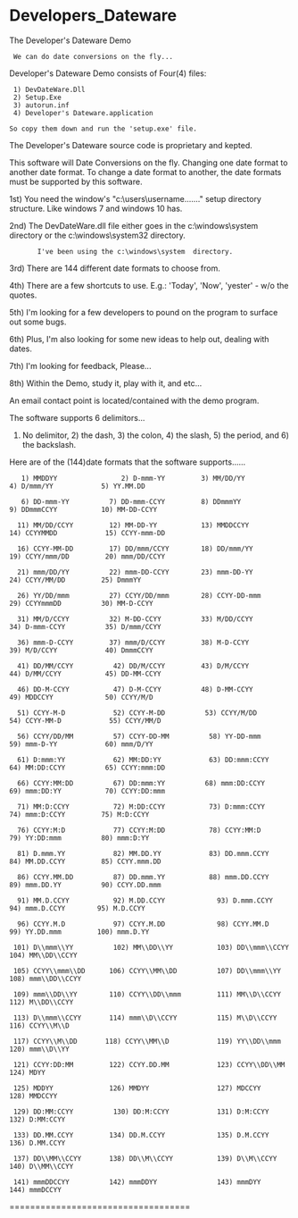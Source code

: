 # Developers_Dateware
The Developer's Dateware Demo

     We can do date conversions on the fly... 

  Developer's Dateware Demo consists of Four(4) files:
  
     1) DevDateWare.Dll
     2) Setup.Exe    
     3) autorun.inf   
     4) Developer's Dateware.application
          
    So copy them down and run the 'setup.exe' file.

The Developer's Dateware source code is proprietary and kepted. 

This software will Date Conversions on the fly. Changing one date format to another date format.
     To change a date format to another, the date formats must be supported by this software. 

1st) You need the window's "c:\users\username\......." setup directory structure. Like windows 7 and windows 10 has. 

2nd) The DevDateWare.dll file either goes in the c:\windows\system directory or the c:\windows\system32 directory.  

           I've been using the c:\windows\system  directory. 
           
3rd) There are 144 different date formats to choose from.

4th) There are a few shortcuts to use. E.g.: 'Today', 'Now', 'yester' - w/o the quotes.

5th) I'm looking for a few developers to pound on the program to surface out some bugs.

6th) Plus, I'm also looking for some new ideas to help out, dealing with dates.

7th) I'm looking for feedback, Please...

8th) Within the Demo, study it, play with it, and etc...

An email contact point is located/contained with the demo program. 

The software supports 6 delimitors...
   1) No delimitor, 2) the dash, 3) the colon, 4) the slash, 5) the period, and 6) the backslash.  

Here are of the (144)date formats that the software supports......

       1) MMDDYY                2) D-mmm-YY         3) MM/DD/YY               4) D/mmm/YY            5) YY.MM.DD     
                                                                                                     
       6) DD-mmm-YY          7) DD-mmm-CCYY         8) DDmmmYY                9) DDmmmCCYY           10) MM-DD-CCYY   
                                                                                                     
      11) MM/DD/CCYY         12) MM-DD-YY           13) MMDDCCYY             14) CCYYMMDD            15) CCYY-mmm-DD  
                                                                                                     
      16) CCYY-MM-DD         17) DD/mmm/CCYY        18) DD/mmm/YY            19) CCYY/mmm/DD         20) mmm/DD/CCYY  
                                                                                                     
      21) mmm/DD/YY          22) mmm-DD-CCYY        23) mmm-DD-YY            24) CCYY/MM/DD         25) DmmmYY       
                                                                                                     
      26) YY/DD/mmm          27) CCYY/DD/mmm        28) CCYY-DD-mmm          29) CCYYmmmDD          30) MM-D-CCYY    
                                                                                                     
      31) MM/D/CCYY          32) M-DD-CCYY          33) M/DD/CCYY            34) D-mmm-CCYY          35) D/mmm/CCYY   
                                                                                                     
      36) mmm-D-CCYY         37) mmm/D/CCYY         38) M-D-CCYY             39) M/D/CCYY            40) DmmmCCYY     
           
      41) DD/MM/CCYY          42) DD/M/CCYY         43) D/M/CCYY             44) D/MM/CCYY           45) DD-MM-CCYY   
            
      46) DD-M-CCYY           47) D-M-CCYY          48) D-MM-CCYY            49) MDDCCYY             50) CCYY/M/D     
            
      51) CCYY-M-D            52) CCYY-M-DD          53) CCYY/M/DD           54) CCYY-MM-D            55) CCYY/MM/D    
            
      56) CCYY/DD/MM          57) CCYY-DD-MM          58) YY-DD-mmm           59) mmm-D-YY            60) mmm/D/YY     
            
      61) D:mmm:YY            62) MM:DD:YY            63) DD:mmm:CCYY         64) MM:DD:CCYY          65) CCYY:mmm:DD  
            
      66) CCYY:MM:DD          67) DD:mmm:YY          68) mmm:DD:CCYY          69) mmm:DD:YY           70) CCYY:DD:mmm  
            
      71) MM:D:CCYY           72) M:DD:CCYY           73) D:mmm:CCYY          74) mmm:D:CCYY         75) M:D:CCYY     
            
      76) CCYY:M:D            77) CCYY:M:DD           78) CCYY:MM:D           79) YY:DD:mmm          80) mmm:D:YY     
            
      81) D.mmm.YY            82) MM.DD.YY            83) DD.mmm.CCYY         84) MM.DD.CCYY         85) CCYY.mmm.DD  
                                                                                                     
      86) CCYY.MM.DD          87) DD.mmm.YY           88) mmm.DD.CCYY         89) mmm.DD.YY          90) CCYY.DD.mmm  
                                                                                                     
      91) MM.D.CCYY           92) M.DD.CCYY             93) D.mmm.CCYY         94) mmm.D.CCYY        95) M.D.CCYY     
                                                                                                  
      96) CCYY.M.D            97) CCYY.M.DD             98) CCYY.MM.D          99) YY.DD.mmm         100) mmm.D.YY    
                                                                                                      
     101) D\\mmm\\YY          102) MM\\DD\\YY           103) DD\\mmm\\CCYY     104) MM\\DD\\CCYY              
                                                                                                     
     105) CCYY\\mmm\\DD      106) CCYY\\MM\\DD          107) DD\\mmm\\YY       108) mmm\\DD\\CCYY             
                                                                                                     
     109) mmm\\DD\\YY        110) CCYY\\DD\\mmm         111) MM\\D\\CCYY      112) M\\DD\\CCYY               
                                                                                                     
     113) D\\mmm\\CCYY       114) mmm\\D\\CCYY          115) M\\D\\CCYY       116) CCYY\\M\\D                
                                                                                                     
     117) CCYY\\M\\DD       118) CCYY\\MM\\D            119) YY\\DD\\mmm      120) mmm\\D\\YY                
                                                                                                     
     121) CCYY:DD:MM         122) CCYY.DD.MM            123) CCYY\\DD\\MM     124) MDYY                          
                                                                                                     
     125) MDDYY              126) MMDYY                 127) MDCCYY            128) MMDCCYY                         
                                                                                                     
     129) DD:MM:CCYY          130) DD:M:CCYY            131) D:M:CCYY         132) D:MM:CCYY                       
                                                                                                       
     133) DD.MM.CCYY         134) DD.M.CCYY             135) D.M.CCYY         136) D.MM.CCYY                       
                                                                                                     
     137) DD\\MM\\CCYY       138) DD\\M\\CCYY           139) D\\M\\CCYY       140) D\\MM\\CCYY               
                                                                                                     
     141) mmmDDCCYY          142) mmmDDYY               143) mmmDYY           144) mmmDCCYY                        
                                                                                                     
===================================
